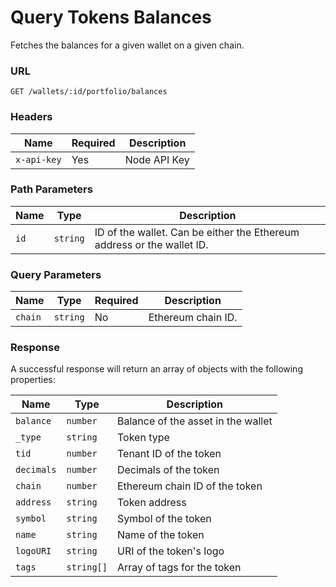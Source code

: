 # Query Tokens Balances

Fetches the balances for a given wallet on a given chain.

### URL

`GET /wallets/:id/portfolio/balances`

### Headers

| Name        | Required | Description  |
| ----------- | -------- | ------------ |
| `x-api-key` | Yes      | Node API Key |

### Path Parameters

| Name | Type     | Description                                                            |
| ---- | -------- | ---------------------------------------------------------------------- |
| `id` | `string` | ID of the wallet. Can be either the Ethereum address or the wallet ID. |

### Query Parameters

| Name    | Type     | Required | Description        |
| ------- | -------- | -------- | ------------------ |
| `chain` | `string` | No       | Ethereum chain ID. |

### Response

A successful response will return an array of objects with the following properties:

| Name       | Type       | Description                        |
| ---------- | ---------- | ---------------------------------- |
| `balance`  | `number`   | Balance of the asset in the wallet |
| `_type`    | `string`   | Token type                         |
| `tid`      | `number`   | Tenant ID of the token             |
| `decimals` | `number`   | Decimals of the token              |
| `chain`    | `number`   | Ethereum chain ID of the token     |
| `address`  | `string`   | Token address                      |
| `symbol`   | `string`   | Symbol of the token                |
| `name`     | `string`   | Name of the token                  |
| `logoURI`  | `string`   | URI of the token's logo            |
| `tags`     | `string[]` | Array of tags for the token        |
